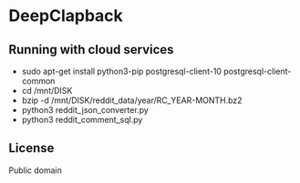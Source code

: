 # DeepClapback

## Running with cloud services
- sudo apt-get install python3-pip postgresql-client-10 postgresql-client-common
- cd /mnt/DISK
- bzip -d /mnt/DISK/reddit_data/year/RC_YEAR-MONTH.bz2
- python3 reddit_json_converter.py
- python3 reddit_comment_sql.py

## License

Public domain
